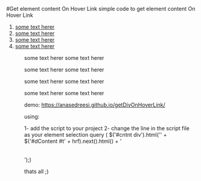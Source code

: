 #Get element content On Hover Link
simple code to  get element content On Hover Link

<ol class="commentlist">
 <li><a href="#t1">some text herer</a></li>
 <li><a href="#t2">some text herer</a></li>
 <li><a href="#t3">some text herer</a></li>
 <li><a href="#t4">some text herer</a></li>
<ol>

<a id="t1"></a>
<div class="crs">
some text herer some text herer
</div>

<a id="t2"></a>
<div class="crs">
some text herer some text herer
</div>

<a id="t3"></a>
<div class="crs">
some text herer some text herer
</div>

<a id="t4"></a>
<div class="crs">
some text herer some text herer
</div>


demo: 
https://anasedreesi.github.io/getDivOnHoverLink/

using:

1- add the script to your project
2- change the line in the script file as your element selection query ( $('#cntnt div').html('<table class="crsDesc">' + $('#dContent #t' + hrf).next().html() + '</table>');)

thats all ;)
